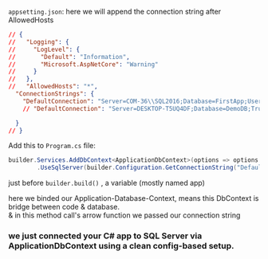 `appsetting.json`:
here we will append the connection string after AllowedHosts   
```json
// {
//   "Logging": {
//     "LogLevel": {
//       "Default": "Information",
//       "Microsoft.AspNetCore": "Warning"
//     }
//   },
//   "AllowedHosts": "*",
  "ConnectionStrings": {
    "DefaultConnection": "Server=COM-36\\SQL2016;Database=FirstApp;User Id=sa;Password=skhot@2016;Trusted_connection=true;TrustServerCertificate=true;",
    // "DefaultConnection": "Server=DESKTOP-T5UQ4DF;Database=DemoDB;Trusted_Connection=True;TrustServerCertificate=True;" // for local servers

  }
// }
```  

Add this to `Program.cs` file:
```C#
builder.Services.AddDbContext<ApplicationDbContext>(options => options
        .UseSqlServer(builder.Configuration.GetConnectionString("DefaultConnection")));
```  
just before `builder.build()` , a variable (mostly named app)  

here we binded our Application-Database-Context, means this DbContext is bridge between code & database.  
& in this method call's arrow function we passed our connection string

### we just connected your C# app to SQL Server via ApplicationDbContext using a clean config-based setup.